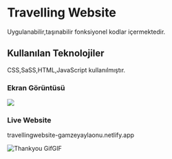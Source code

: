 ﻿<h1> Travelling Website </h1>

Uygulanabilir,taşınabilir fonksiyonel kodlar içermektedir.

<h2> Kullanılan Teknolojiler </h2>

CSS,SaSS,HTML,JavaScript kullanılmıştır.


<h3> Ekran Görüntüsü </h3>

![](ezgif.com-video-to-gif.gif)


<h3> Live Website </h3>

travellingwebsite-gamzeyaylaonu.netlify.app


![Thankyou GifGIF](https://github.com/gamzeyaylaonu/travelling-website/assets/135466558/4d84e47b-f9e1-4321-9761-e0f3be475783)
